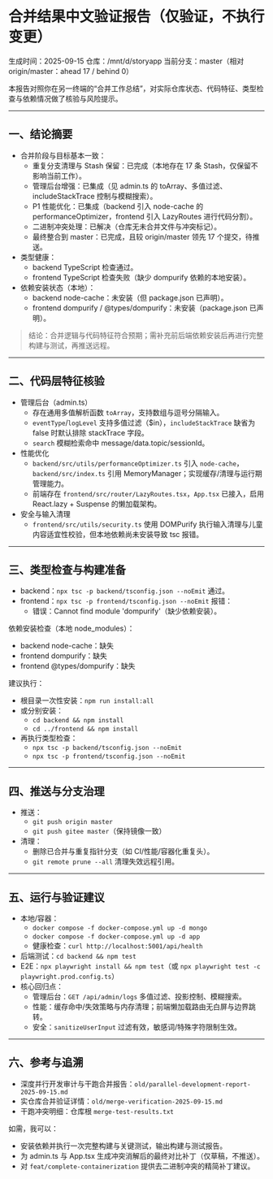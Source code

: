 # 合并结果中文验证报告（仅验证，不执行变更）

生成时间：2025-09-15
仓库：/mnt/d/storyapp
当前分支：master（相对 origin/master：ahead 17 / behind 0）

本报告对照你在另一终端的“合并工作总结”，对实际仓库状态、代码特征、类型检查与依赖情况做了核验与风险提示。

---

## 一、结论摘要
- 合并阶段与目标基本一致：
  - 重复分支清理与 Stash 保留：已完成（本地存在 17 条 Stash，仅保留不影响当前工作）。
  - 管理后台增强：已集成（见 admin.ts 的 toArray、多值过滤、includeStackTrace 控制与模糊搜索）。
  - P1 性能优化：已集成（backend 引入 node-cache 的 performanceOptimizer，frontend 引入 LazyRoutes 进行代码分割）。
  - 二进制冲突处理：已解决（仓库无未合并文件与冲突标记）。
  - 最终整合到 master：已完成，且较 origin/master 领先 17 个提交，待推送。
- 类型健康：
  - backend TypeScript 检查通过。
  - frontend TypeScript 检查失败（缺少 dompurify 依赖的本地安装）。
- 依赖安装状态（本地）：
  - backend node-cache：未安装（但 package.json 已声明）。
  - frontend dompurify / @types/dompurify：未安装（package.json 已声明）。

> 结论：合并逻辑与代码特征符合预期；需补充前后端依赖安装后再进行完整构建与测试，再推送远程。

---

## 二、代码层特征核验
- 管理后台（admin.ts）
  - 存在通用多值解析函数 `toArray`，支持数组与逗号分隔输入。
  - `eventType`/`logLevel` 支持多值过滤（$in），`includeStackTrace` 缺省为 false 时默认排除 stackTrace 字段。
  - `search` 模糊检索命中 message/data.topic/sessionId。
- 性能优化
  - `backend/src/utils/performanceOptimizer.ts` 引入 `node-cache`，`backend/src/index.ts` 引用 MemoryManager；实现缓存/清理与运行期管理能力。
  - 前端存在 `frontend/src/router/LazyRoutes.tsx`，`App.tsx` 已接入，启用 React.lazy + Suspense 的懒加载架构。
- 安全与输入清理
  - `frontend/src/utils/security.ts` 使用 DOMPurify 执行输入清理与儿童内容适宜性校验，但本地依赖尚未安装导致 tsc 报错。

---

## 三、类型检查与构建准备
- backend：`npx tsc -p backend/tsconfig.json --noEmit` 通过。
- frontend：`npx tsc -p frontend/tsconfig.json --noEmit` 报错：
  - 错误：Cannot find module 'dompurify'（缺少依赖安装）。

依赖安装检查（本地 node_modules）：
- backend node-cache：缺失
- frontend dompurify：缺失
- frontend @types/dompurify：缺失

建议执行：
- 根目录一次性安装：`npm run install:all`
- 或分别安装：
  - `cd backend && npm install`
  - `cd ../frontend && npm install`
- 再执行类型检查：
  - `npx tsc -p backend/tsconfig.json --noEmit`
  - `npx tsc -p frontend/tsconfig.json --noEmit`

---

## 四、推送与分支治理
- 推送：
  - `git push origin master`
  - `git push gitee master`（保持镜像一致）
- 清理：
  - 删除已合并与重复指针分支（如 CI/性能/容器化重复头）。
  - `git remote prune --all` 清理失效远程引用。

---

## 五、运行与验证建议
- 本地/容器：
  - `docker compose -f docker-compose.yml up -d mongo`
  - `docker compose -f docker-compose.yml up -d app`
  - 健康检查：`curl http://localhost:5001/api/health`
- 后端测试：`cd backend && npm test`
- E2E：`npx playwright install && npm test`（或 `npx playwright test -c playwright.prod.config.ts`）
- 核心回归点：
  - 管理后台：`GET /api/admin/logs` 多值过滤、投影控制、模糊搜索。
  - 性能：缓存命中/失效策略与内存清理；前端懒加载路由无白屏与边界跳转。
  - 安全：`sanitizeUserInput` 过滤有效，敏感词/特殊字符限制生效。

--- 

## 六、参考与追溯
- 深度并行开发审计与干跑合并报告：`old/parallel-development-report-2025-09-15.md`
- 实仓库合并验证详情：`old/merge-verification-2025-09-15.md`
- 干跑冲突明细：仓库根 `merge-test-results.txt`

如需，我可以：
- 安装依赖并执行一次完整构建与关键测试，输出构建与测试报告。
- 为 admin.ts 与 App.tsx 生成冲突消解后的最终对比补丁（仅草稿，不推送）。
- 对 `feat/complete-containerization` 提供去二进制冲突的精简补丁建议。

